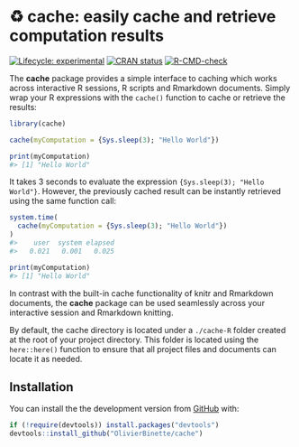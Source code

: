 <!-- README.md is generated from README.Rmd. Please edit that file -->



# :recycle: **cache**: easily cache and retrieve computation results

<!-- badges: start -->
[![Lifecycle: experimental](https://img.shields.io/badge/lifecycle-experimental-orange.svg)](https://lifecycle.r-lib.org/articles/stages.html#experimental)
[![CRAN status](https://www.r-pkg.org/badges/version/cache)](https://CRAN.R-project.org/package=cache)
[![R-CMD-check](https://github.com/OlivierBinette/cache/workflows/R-CMD-check/badge.svg)](https://github.com/OlivierBinette/cache/actions)
<!-- badges: end -->

The **cache** package provides a simple interface to caching which works across interactive R sessions, R scripts and Rmarkdown documents. Simply wrap your R expressions with the `cache()` function to cache or retrieve the results:


```r
library(cache)

cache(myComputation = {Sys.sleep(3); "Hello World"})

print(myComputation)
#> [1] "Hello World"
```

It takes 3 seconds to evaluate the expression `{Sys.sleep(3); "Hello World"}`. However, the previously cached result can be instantly retrieved using the same function call:


```r
system.time(
  cache(myComputation = {Sys.sleep(3); "Hello World"})
)
#>    user  system elapsed 
#>   0.021   0.001   0.025

print(myComputation)
#> [1] "Hello World"
```

In contrast with the built-in cache functionality of knitr and Rmarkdown documents, the **cache** package can be used seamlessly across your interactive session and Rmarkdown knitting.

By default, the cache directory is located under a `./cache-R` folder created at the root of your project directory. This folder is located using the `here::here()` function to ensure that all project files and documents can locate it as needed.


## Installation

You can install the the development version from [GitHub](https://github.com/) with:

``` r
if (!require(devtools)) install.packages("devtools")
devtools::install_github("OlivierBinette/cache")
```
